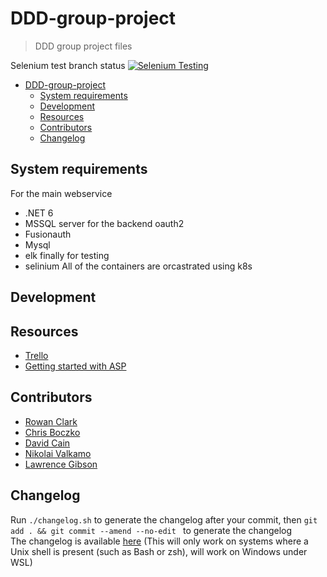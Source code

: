 # DDD-group-project
> DDD group project files

Selenium test branch status
[![Selenium Testing](https://github.com/DDD-group-22-23/DDD-group-project/actions/workflows/testing.yml/badge.svg?branch=feature%2Fselenium)](https://github.com/DDD-group-22-23/DDD-group-project/actions/workflows/testing.yml)

- [DDD-group-project](#ddd-group-project)
  - [System requirements](#system-requirements)
  - [Development](#development)
  - [Resources](#resources)
  - [Contributors](#contributors)
  - [Changelog](#changelog)

## System requirements

For the main webservice
- .NET 6
- MSSQL server
for the backend oauth2 
- Fusionauth
- Mysql
- elk
finally for testing
- selinium
All of the containers are orcastrated using k8s

## Development

  

## Resources

- [Trello](https://trello.com/b/aTTXc03p/ddd-project)
- [Getting started with ASP](https://dotnet.microsoft.com/en-us/learn/aspnet)

## Contributors

- [Rowan Clark](https://github.com/crimsontome) 
- [Chris Boczko](https://github.com/admgecko)
- [David Cain](https://github.com/deev123)
- [Nikolai Valkamo](https://github.com/firefly599)
- [Lawrence Gibson](https://github.com/lgibson02)

## Changelog

Run `./changelog.sh` to generate the changelog after your commit, then `git add . && git commit --amend --no-edit ` to generate the changelog  
The changelog is available [here](CHANGELOG) (This will only work on systems where a Unix shell is present (such as Bash or zsh), will work on Windows under WSL)
